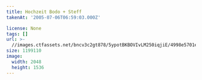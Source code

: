 ```yaml
---
title: Hochzeit Bodo + Steff
takenAt: '2005-07-06T06:59:03.000Z'

license: None
tags: []
url: >-
  //images.ctfassets.net/bncv3c2gt878/5ypotBKBOVIvLM250iqjiE/4998e5701eb78f00aa1f97dcf67a46e4/hochzeit-bodo--steff_4559739961_o
size: 1199110
image:
  width: 2048
  height: 1536
---
```

